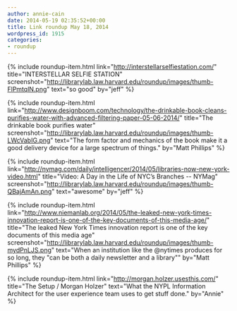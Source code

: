 ```yaml
---
author: annie-cain
date: 2014-05-19 02:35:52+00:00
title: Link roundup May 18, 2014
wordpress_id: 1915
categories:
- roundup
---
```


{% include roundup-item.html
  link="http://interstellarselfiestation.com/"
  title="INTERSTELLAR SELFIE STATION"
  screenshot="http://librarylab.law.harvard.edu/roundup/images/thumb-FlPmtqlN.png"
  text="so good"
  by="jeff"
%}

{% include roundup-item.html
  link="http://www.designboom.com/technology/the-drinkable-book-cleans-purifies-water-with-advanced-filtering-paper-05-06-2014/"
  title="The drinkable book purifies water"
  screenshot="http://librarylab.law.harvard.edu/roundup/images/thumb-LWcVabIG.png"
  text="The form factor and mechanics of the book make it a good delivery device for a large spectrum of things."
  by="Matt Phillips"
%}

{% include roundup-item.html
  link="http://nymag.com/daily/intelligencer/2014/05/libraries-now-new-york-video.html"
  title="Video: A Day in the Life of NYC’s Branches -- NYMag"
  screenshot="http://librarylab.law.harvard.edu/roundup/images/thumb-QBajAmAn.png"
  text="awesome"
  by="jeff"
%}

{% include roundup-item.html
  link="http://www.niemanlab.org/2014/05/the-leaked-new-york-times-innovation-report-is-one-of-the-key-documents-of-this-media-age/"
  title="The leaked New York Times innovation report is one of the key documents of this media age"
  screenshot="http://librarylab.law.harvard.edu/roundup/images/thumb-mydPnLJS.png"
  text="When an institution like the @nytimes produces for so long, they \"can be both a daily newsletter and a library\""
  by="Matt Phillips"
%}

{% include roundup-item.html
  link="http://morgan.holzer.usesthis.com/"
  title="The Setup / Morgan Holzer"
  text="What the NYPL Information Architect for the user experience team uses to get stuff done."
  by="Annie"
%}
